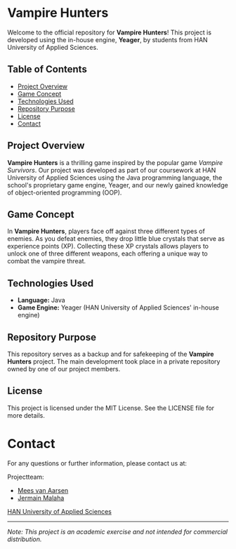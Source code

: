 # Vampire Hunters

Welcome to the official repository for **Vampire Hunters**! This project is developed using the in-house engine, **Yeager**, by students from HAN University of Applied Sciences. 

## Table of Contents

- [Project Overview](#project-overview)
- [Game Concept](#game-concept)
- [Technologies Used](#technologies-used)
- [Repository Purpose](#repository-purpose)
- [License](#license)
- [Contact](#contact)

## Project Overview

**Vampire Hunters** is a thrilling game inspired by the popular game *Vampire Survivors*. Our project was developed as part of our coursework at HAN University of Applied Sciences using the Java programming language, the school's proprietary game engine, Yeager, and our newly gained knowledge of object-oriented programming (OOP).

## Game Concept

In **Vampire Hunters**, players face off against three different types of enemies. As you defeat enemies, they drop little blue crystals that serve as experience points (XP). Collecting these XP crystals allows players to unlock one of three different weapons, each offering a unique way to combat the vampire threat.

## Technologies Used

- **Language:** Java
- **Game Engine:** Yeager (HAN University of Applied Sciences' in-house engine)

## Repository Purpose

This repository serves as a backup and for safekeeping of the **Vampire Hunters** project. The main development took place in a private repository owned by one of our project members.

## License

This project is licensed under the MIT License. See the LICENSE file for more details.

# Contact
For any questions or further information, please contact us at:

Projectteam: 
- [Mees van Aarsen](https://github.com/MrKytman)
- [Jermain Malaha](https://github.com/JermainMalaha)

[HAN University of Applied Sciences](https://www.han.nl/contact/)

---

*Note: This project is an academic exercise and not intended for commercial distribution.*